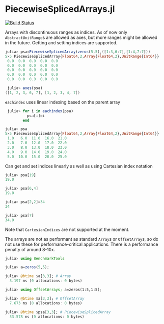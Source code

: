 # PiecewiseSplicedArrays.jl
[![Build Status](https://travis-ci.com/jishnub/PiecewiseSplicedArrays.jl.svg?branch=master)](https://travis-ci.com/jishnub/PiecewiseSplicedArrays.jl)

Arrays with discontinuous ranges as indices. As of now only `AbstractUnitRange`s are allowed as axes, but more ranges might be allowed in the future. Getting and setting indices are supported.

```julia
julia> psa=PiecewiseSplicedArray(zeros(5,5),([1:3,6:7],[1:4,7:7]))
5×5 PiecewiseSplicedArray{Float64,2,Array{Float64,2},UnitRange{Int64}} with indices [1, 2, 3, 6, 7]×[1, 2, 3, 4, 7]:
 0.0  0.0  0.0  0.0  0.0
 0.0  0.0  0.0  0.0  0.0
 0.0  0.0  0.0  0.0  0.0
 0.0  0.0  0.0  0.0  0.0
 0.0  0.0  0.0  0.0  0.0

 julia> axes(psa)
([1, 2, 3, 6, 7], [1, 2, 3, 4, 7])
 ```

`eachindex` uses linear indexing based on the parent array


```julia
 julia> for i in eachindex(psa)
       	  psa[i]=i
       	end

julia> psa
5×5 PiecewiseSplicedArray{Float64,2,Array{Float64,2},UnitRange{Int64}} with indices [1, 2, 3, 6, 7]×[1, 2, 3, 4, 7]:
 1.0   6.0  11.0  16.0  21.0
 2.0   7.0  12.0  17.0  22.0
 3.0   8.0  13.0  18.0  23.0
 4.0   9.0  14.0  19.0  24.0
 5.0  10.0  15.0  20.0  25.0
```

Can get and set indices linearly as well as using Cartesian index notation

```julia
julia> psa[19]
19.0

julia> psa[6,4]
19.0

julia> psa[2,2]=34
34

julia> psa[7]
34.0
```

Note that `CartesianIndices` are not supported at the moment.

The arrays are not as performant as standard `Array`s or `OffsetArray`s, so do not use these for performance-critical applications. There is a performance penalty of around 8-10x.

```julia
julia> using BenchmarkTools

julia> a=zeros(5,5);

julia> @btime $a[3,3]; # Array
  3.197 ns (0 allocations: 0 bytes)

julia> using OffsetArrays; a=zeros(1:5,1:5);

julia> @btime $a[3,3]; # OffsetArray
  7.673 ns (0 allocations: 0 bytes)

julia> @btime $psa[3,3]; # PiecewiseSplicedArray
  33.578 ns (0 allocations: 0 bytes)
```
